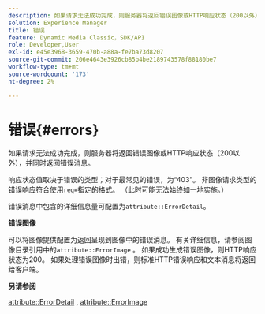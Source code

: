 ```yaml
---
description: 如果请求无法成功完成，则服务器将返回错误图像或HTTP响应状态（200以外），并同时返回错误消息。
solution: Experience Manager
title: 错误
feature: Dynamic Media Classic，SDK/API
role: Developer,User
exl-id: e45e3968-3659-470b-a88a-fe7ba73d8207
source-git-commit: 206e4643e3926cb85b4be2189743578f88180be7
workflow-type: tm+mt
source-wordcount: '173'
ht-degree: 2%

---
```


# 错误{#errors}

如果请求无法成功完成，则服务器将返回错误图像或HTTP响应状态（200以外），并同时返回错误消息。

响应状态值取决于错误的类型；对于最常见的错误，为“403”。 非图像请求类型的错误响应符合使用`req=`指定的格式。 （此时可能无法始终如一地实施。）

错误消息中包含的详细信息量可配置为`attribute::ErrorDetail`。

**错误图像**

可以将图像提供配置为返回呈现到图像中的错误消息。 有关详细信息，请参阅图像目录引用中的`attribute::ErrorImage` 。 如果成功生成错误图像，则HTTP响应状态为200。 如果处理错误图像时出错，则标准HTTP错误响应和文本消息将返回给客户端。

**另请参阅**

[attribute::ErrorDetail](../../../../../ir-api/material-cat/image-rendering-api-ref/c-ir-material-catalog/c-ir-attributes-reference/r-ir-errordetail.md#reference-123b56eed6cf49cea6e0490672b7c53b) ,  [attribute::ErrorImage](../../../../../ir-api/material-cat/image-rendering-api-ref/c-ir-material-catalog/c-ir-attributes-reference/r-ir-errorimage.md#reference-b58bdaba96074c52802ca8dc54bfe2f0)
